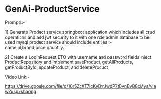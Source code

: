 # GenAi-ProductService
Prompts:-

1] Generate Product service springboot application which includes all crud operations and add jwt security to it with one role admin database to be used mysql product service should include entities :-name,id,brand,price,qauntity.

2]  Create a LoginRequest DTO with username and password fields
Inject ProductRepository and implement saveProduct, getAllProducts, getProductById, updateProduct, and deleteProduct





Video Link:-

https://drive.google.com/file/d/10r5ZcXT7IcKyBrrJwdP7tDvnBvB8cMys/view?usp=sharing
